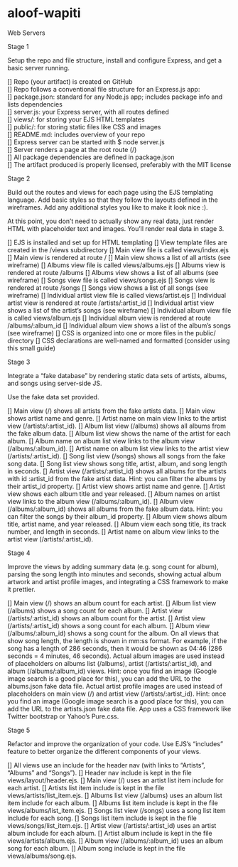 # aloof-wapiti
Web Servers


Stage 1

Setup the repo and file structure, install and configure Express, and get a basic server running.

 [] Repo (your artifact) is created on GitHub  
 [] Repo follows a conventional file structure for an Express.js app:  
 []     package.json: standard for any Node.js app; includes package info and lists dependencies  
 []     server.js: your Express server, with all routes defined  
 []     views/: for storing your EJS HTML templates  
 []     public/: for storing static files like CSS and images  
 []     README.md: includes overview of your repo  
 [] Express server can be started with $ node server.js  
 [] Server renders a page at the root route (/)  
 [] All package dependencies are defined in package.json  
 [] The artifact produced is properly licensed, preferably with the MIT license  

Stage 2

Build out the routes and views for each page using the EJS templating language. Add basic styles so that they follow the layouts defined in the wireframes. Add any additional styles you like to make it look nice :).

At this point, you don’t need to actually show any real data, just render HTML with placeholder text and images. You’ll render real data in stage 3.

[]  EJS is installed and set up for HTML templating
[]  View template files are created in the /views subdirectory
[]  Main view file is called views/index.ejs
[]  Main view is rendered at route /
[]  Main view shows a list of all artists (see wireframe)
[]  Albums view file is called views/albums.ejs
[]  Albums view is rendered at route /albums
[]  Albums view shows a list of all albums (see wireframe)
[]  Songs view file is called views/songs.ejs
[]  Songs view is rendered at route /songs
[]  Songs view shows a list of all songs (see wireframe)
[]  Individual artist view file is called views/artist.ejs
[]  Individual artist view is rendered at route /artists/:artist_id
[]  Individual artist view shows a list of the artist’s songs (see wireframe)
[]  Individual album view file is called views/album.ejs
[]  Individual album view is rendered at route /albums/:album_id
[]  Individual album view shows a list of the album’s songs (see wireframe)
[]  CSS is organized into one or more files in the public/ directory
[]  CSS declarations are well-named and formatted (consider using this small guide)

Stage 3

Integrate a “fake database” by rendering static data sets of artists, albums, and songs using server-side JS.

Use the fake data set provided.

[]  Main view (/) shows all artists from the fake artists data.
[]  Main view shows artist name and genre.
[]  Artist name on main view links to the artist view (/artists/:artist_id).
[]  Album list view (/albums) shows all albums from the fake album data.
[]  Album list view shows the name of the artist for each album.
[]  Album name on album list view links to the album view (/albums/:album_id).
[]  Artist name on album list view links to the artist view (/artists/:artist_id).
[]  Song list view (/songs) shows all songs from the fake song data.
[]  Song list view shows song title, artist, album, and song length in seconds.
[]  Artist view (/artists/:artist_id) shows all albums for the artists with id :artist_id from the fake artist data. Hint: you can filter the albums by their artist_id property.
[]  Artist view shows artist name and genre.
[]  Artist view shows each album title and year released.
[]  Album names on artist view links to the album view (/albums/:album_id).
[]  Album view (/albums/:album_id) shows all albums from the fake album data. Hint: you can filter the songs by their album_id property.
[]  Album view shows album title, artist name, and year released.
[]  Album view each song title, its track number, and length in seconds.
[]  Artist name on album view links to the artist view (/artists/:artist_id).

Stage 4

Improve the views by adding summary data (e.g. song count for album), parsing the song length into minutes and seconds, showing actual album artwork and artist profile images, and integrating a CSS framework to make it prettier.

 []  Main view (/) shows an album count for each artist.
 [] Album list view (/albums) shows a song count for each album.
 [] Artist view (/artists/:artist_id) shows an album count for the artist.
 [] Artist view (/artists/:artist_id) shows a song count for each album.
 [] Album view (/albums/:album_id) shows a song count for the album.
    On all views that show song length, the length is shown in mm:ss format. For example, if the song has a length of 286 seconds, then it would be shown as 04:46 (286 seconds = 4 minutes, 46 seconds).
    Actual album images are used instead of placeholders on albums list (/albums), artist (/artists/:artist_id), and album (/albums/:album_id) views. Hint: once you find an image (Google image search is a good place for this), you can add the URL to the albums.json fake data file.
    Actual artist profile images are used instead of placeholders on main view (/) and artist view (/artists/:artist_id). Hint: once you find an image (Google image search is a good place for this), you can add the URL to the artists.json fake data file.
    App uses a CSS framework like Twitter bootstrap or Yahoo’s Pure.css.

Stage 5

Refactor and improve the organization of your code. Use EJS’s “includes” feature to better organize the different components of your views.

 [] All views use an include for the header nav (with links to “Artists”, “Albums” and “Songs”).
 [] Header nav include is kept in the file views/layout/header.ejs.
 [] Main view (/) uses an artist list item include for each artist.
 [] Artists list item include is kept in the file views/artists/list_item.ejs.
 [] Albums list view (/albums) uses an album list item include for each album.
 [] Albums list item include is kept in the file views/albums/list_item.ejs.
 [] Songs list view (/songs) uses a song list item include for each song.
 [] Songs list item include is kept in the file views/songs/list_item.ejs.
 [] Artist view (/artists/:artist_id) uses an artist album include for each album.
 [] Artist album include is kept in the file views/artists/album.ejs.
 [] Album view (/albums/:album_id) uses an album song for each album.
 [] Album song include is kept in the file views/albums/song.ejs. 
